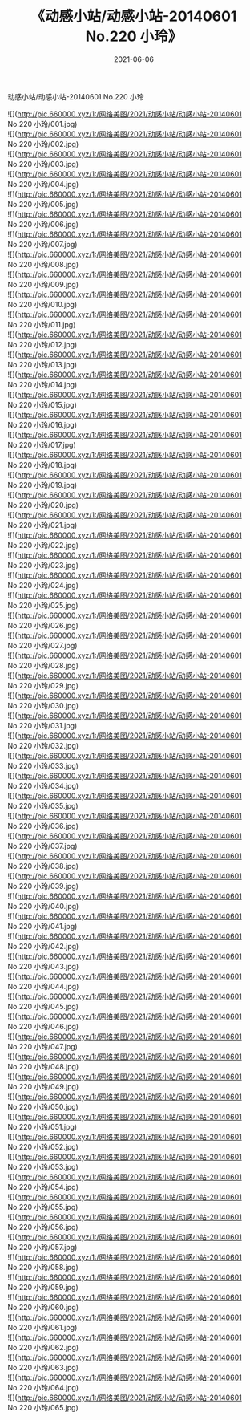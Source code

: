 ﻿---
layout: post
title:  《动感小站/动感小站-20140601 No.220 小玲》
date:   2021-06-06
img: http://pic.660000.xyz/1:/网络美图/2021/动感小站/动感小站-20140601 No.220 小玲/000.jpg
categories: [美女, 清纯, 唯美]
---

动感小站/动感小站-20140601 No.220 小玲

 ![](http://pic.660000.xyz/1:/网络美图/2021/动感小站/动感小站-20140601 No.220 小玲/001.jpg) <br>![](http://pic.660000.xyz/1:/网络美图/2021/动感小站/动感小站-20140601 No.220 小玲/002.jpg) <br>![](http://pic.660000.xyz/1:/网络美图/2021/动感小站/动感小站-20140601 No.220 小玲/003.jpg) <br>![](http://pic.660000.xyz/1:/网络美图/2021/动感小站/动感小站-20140601 No.220 小玲/004.jpg) <br>![](http://pic.660000.xyz/1:/网络美图/2021/动感小站/动感小站-20140601 No.220 小玲/005.jpg) <br>![](http://pic.660000.xyz/1:/网络美图/2021/动感小站/动感小站-20140601 No.220 小玲/006.jpg) <br>![](http://pic.660000.xyz/1:/网络美图/2021/动感小站/动感小站-20140601 No.220 小玲/007.jpg) <br>![](http://pic.660000.xyz/1:/网络美图/2021/动感小站/动感小站-20140601 No.220 小玲/008.jpg) <br>![](http://pic.660000.xyz/1:/网络美图/2021/动感小站/动感小站-20140601 No.220 小玲/009.jpg) <br>![](http://pic.660000.xyz/1:/网络美图/2021/动感小站/动感小站-20140601 No.220 小玲/010.jpg) <br>![](http://pic.660000.xyz/1:/网络美图/2021/动感小站/动感小站-20140601 No.220 小玲/011.jpg) <br>![](http://pic.660000.xyz/1:/网络美图/2021/动感小站/动感小站-20140601 No.220 小玲/012.jpg) <br>![](http://pic.660000.xyz/1:/网络美图/2021/动感小站/动感小站-20140601 No.220 小玲/013.jpg) <br>![](http://pic.660000.xyz/1:/网络美图/2021/动感小站/动感小站-20140601 No.220 小玲/014.jpg) <br>![](http://pic.660000.xyz/1:/网络美图/2021/动感小站/动感小站-20140601 No.220 小玲/015.jpg) <br>![](http://pic.660000.xyz/1:/网络美图/2021/动感小站/动感小站-20140601 No.220 小玲/016.jpg) <br>![](http://pic.660000.xyz/1:/网络美图/2021/动感小站/动感小站-20140601 No.220 小玲/017.jpg) <br>![](http://pic.660000.xyz/1:/网络美图/2021/动感小站/动感小站-20140601 No.220 小玲/018.jpg) <br>![](http://pic.660000.xyz/1:/网络美图/2021/动感小站/动感小站-20140601 No.220 小玲/019.jpg) <br>![](http://pic.660000.xyz/1:/网络美图/2021/动感小站/动感小站-20140601 No.220 小玲/020.jpg) <br>![](http://pic.660000.xyz/1:/网络美图/2021/动感小站/动感小站-20140601 No.220 小玲/021.jpg) <br>![](http://pic.660000.xyz/1:/网络美图/2021/动感小站/动感小站-20140601 No.220 小玲/022.jpg) <br>![](http://pic.660000.xyz/1:/网络美图/2021/动感小站/动感小站-20140601 No.220 小玲/023.jpg) <br>![](http://pic.660000.xyz/1:/网络美图/2021/动感小站/动感小站-20140601 No.220 小玲/024.jpg) <br>![](http://pic.660000.xyz/1:/网络美图/2021/动感小站/动感小站-20140601 No.220 小玲/025.jpg) <br>![](http://pic.660000.xyz/1:/网络美图/2021/动感小站/动感小站-20140601 No.220 小玲/026.jpg) <br>![](http://pic.660000.xyz/1:/网络美图/2021/动感小站/动感小站-20140601 No.220 小玲/027.jpg) <br>![](http://pic.660000.xyz/1:/网络美图/2021/动感小站/动感小站-20140601 No.220 小玲/028.jpg) <br>![](http://pic.660000.xyz/1:/网络美图/2021/动感小站/动感小站-20140601 No.220 小玲/029.jpg) <br>![](http://pic.660000.xyz/1:/网络美图/2021/动感小站/动感小站-20140601 No.220 小玲/030.jpg) <br>![](http://pic.660000.xyz/1:/网络美图/2021/动感小站/动感小站-20140601 No.220 小玲/031.jpg) <br>![](http://pic.660000.xyz/1:/网络美图/2021/动感小站/动感小站-20140601 No.220 小玲/032.jpg) <br>![](http://pic.660000.xyz/1:/网络美图/2021/动感小站/动感小站-20140601 No.220 小玲/033.jpg) <br>![](http://pic.660000.xyz/1:/网络美图/2021/动感小站/动感小站-20140601 No.220 小玲/034.jpg) <br>![](http://pic.660000.xyz/1:/网络美图/2021/动感小站/动感小站-20140601 No.220 小玲/035.jpg) <br>![](http://pic.660000.xyz/1:/网络美图/2021/动感小站/动感小站-20140601 No.220 小玲/036.jpg) <br>![](http://pic.660000.xyz/1:/网络美图/2021/动感小站/动感小站-20140601 No.220 小玲/037.jpg) <br>![](http://pic.660000.xyz/1:/网络美图/2021/动感小站/动感小站-20140601 No.220 小玲/038.jpg) <br>![](http://pic.660000.xyz/1:/网络美图/2021/动感小站/动感小站-20140601 No.220 小玲/039.jpg) <br>![](http://pic.660000.xyz/1:/网络美图/2021/动感小站/动感小站-20140601 No.220 小玲/040.jpg) <br>![](http://pic.660000.xyz/1:/网络美图/2021/动感小站/动感小站-20140601 No.220 小玲/041.jpg) <br>![](http://pic.660000.xyz/1:/网络美图/2021/动感小站/动感小站-20140601 No.220 小玲/042.jpg) <br>![](http://pic.660000.xyz/1:/网络美图/2021/动感小站/动感小站-20140601 No.220 小玲/043.jpg) <br>![](http://pic.660000.xyz/1:/网络美图/2021/动感小站/动感小站-20140601 No.220 小玲/044.jpg) <br>![](http://pic.660000.xyz/1:/网络美图/2021/动感小站/动感小站-20140601 No.220 小玲/045.jpg) <br>![](http://pic.660000.xyz/1:/网络美图/2021/动感小站/动感小站-20140601 No.220 小玲/046.jpg) <br>![](http://pic.660000.xyz/1:/网络美图/2021/动感小站/动感小站-20140601 No.220 小玲/047.jpg) <br>![](http://pic.660000.xyz/1:/网络美图/2021/动感小站/动感小站-20140601 No.220 小玲/048.jpg) <br>![](http://pic.660000.xyz/1:/网络美图/2021/动感小站/动感小站-20140601 No.220 小玲/049.jpg) <br>![](http://pic.660000.xyz/1:/网络美图/2021/动感小站/动感小站-20140601 No.220 小玲/050.jpg) <br>![](http://pic.660000.xyz/1:/网络美图/2021/动感小站/动感小站-20140601 No.220 小玲/051.jpg) <br>![](http://pic.660000.xyz/1:/网络美图/2021/动感小站/动感小站-20140601 No.220 小玲/052.jpg) <br>![](http://pic.660000.xyz/1:/网络美图/2021/动感小站/动感小站-20140601 No.220 小玲/053.jpg) <br>![](http://pic.660000.xyz/1:/网络美图/2021/动感小站/动感小站-20140601 No.220 小玲/054.jpg) <br>![](http://pic.660000.xyz/1:/网络美图/2021/动感小站/动感小站-20140601 No.220 小玲/055.jpg) <br>![](http://pic.660000.xyz/1:/网络美图/2021/动感小站/动感小站-20140601 No.220 小玲/056.jpg) <br>![](http://pic.660000.xyz/1:/网络美图/2021/动感小站/动感小站-20140601 No.220 小玲/057.jpg) <br>![](http://pic.660000.xyz/1:/网络美图/2021/动感小站/动感小站-20140601 No.220 小玲/058.jpg) <br>![](http://pic.660000.xyz/1:/网络美图/2021/动感小站/动感小站-20140601 No.220 小玲/059.jpg) <br>![](http://pic.660000.xyz/1:/网络美图/2021/动感小站/动感小站-20140601 No.220 小玲/060.jpg) <br>![](http://pic.660000.xyz/1:/网络美图/2021/动感小站/动感小站-20140601 No.220 小玲/061.jpg) <br>![](http://pic.660000.xyz/1:/网络美图/2021/动感小站/动感小站-20140601 No.220 小玲/062.jpg) <br>![](http://pic.660000.xyz/1:/网络美图/2021/动感小站/动感小站-20140601 No.220 小玲/063.jpg) <br>![](http://pic.660000.xyz/1:/网络美图/2021/动感小站/动感小站-20140601 No.220 小玲/064.jpg) <br>![](http://pic.660000.xyz/1:/网络美图/2021/动感小站/动感小站-20140601 No.220 小玲/065.jpg) <br>